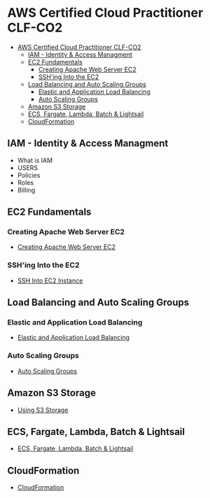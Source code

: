 # AWS Certified Cloud Practitioner CLF-CO2

- [AWS Certified Cloud Practitioner CLF-CO2](#aws-certified-cloud-practitioner-clf-co2)
  - [IAM - Identity \& Access Managment](#iam---identity--access-managment)
  - [EC2 Fundamentals](#ec2-fundamentals)
    - [Creating Apache Web Server EC2](#creating-apache-web-server-ec2)
    - [SSH'ing Into the EC2](#sshing-into-the-ec2)
  - [Load Balancing and Auto Scaling Groups](#load-balancing-and-auto-scaling-groups)
    - [Elastic and Application Load Balancing](#elastic-and-application-load-balancing)
    - [Auto Scaling Groups](#auto-scaling-groups)
  - [Amazon S3 Storage](#amazon-s3-storage)
  - [ECS, Fargate, Lambda, Batch \& Lightsail](#ecs-fargate-lambda-batch--lightsail)
  - [CloudFormation](#cloudformation)


## IAM - Identity & Access Managment
 - What is IAM
 - USERS
 - Policies
 - Roles
 - Billing

## EC2 Fundamentals
  ### Creating Apache Web Server EC2
  - [Creating Apache Web Server EC2](ec2-fundamentals/AWS-AMI-Apache-Server)
  ### SSH'ing Into the EC2
  - [SSH Into EC2 Instance](ec2-fundamentals/SSH-Into-EC2)
  

## Load Balancing and Auto Scaling Groups


  ### Elastic and Application Load Balancing
  - [Elastic and Application Load Balancing](Elastic-Load-Balancing-and-Auto-Scaling-Groups/Elastic-and-Application-Load-Balancing-ELB-&-ALB)

  ### Auto Scaling Groups
  - [Auto Scaling Groups](<Elastic-Load-Balancing-and-Auto-Scaling-Groups/Auto-Scaling-Groups>)


## Amazon S3 Storage

  - [Using S3 Storage](Amazon-S3/Using-S3-Storage)
  
  
## ECS, Fargate, Lambda, Batch & Lightsail

  - [ECS, Fargate, Lambda, Batch & Lightsail](ECS-Fargate-Lambda-Batch-&-Lightsail)

## CloudFormation

  - [CloudFormation](Cloudformation)

